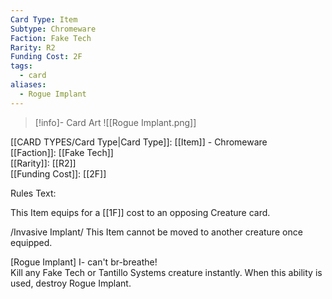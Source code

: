 ```yaml
---
Card Type: Item
Subtype: Chromeware
Faction: Fake Tech
Rarity: R2
Funding Cost: 2F
tags:
  - card
aliases:
  - Rogue Implant
---
```

> [!info]- Card Art
> ![[Rogue Implant.png]]

[[CARD TYPES/Card Type|Card Type]]: [[Item]] - Chromeware  
[[Faction]]: [[Fake Tech]]  
[[Rarity]]: [[R2]]  
[[Funding Cost]]: [[2F]]  

Rules Text:  

This Item equips for a [[1F]] cost to an opposing Creature card.  

/Invasive Implant/ This Item cannot be moved to another creature once equipped.  

[Rogue Implant] I- can't br-breathe!   
Kill any Fake Tech or Tantillo Systems creature instantly. When this ability is used, destroy Rogue Implant.  